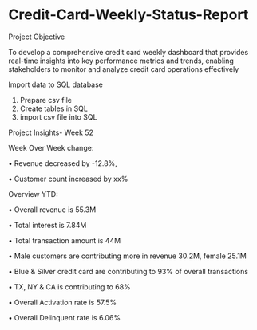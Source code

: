 # Credit-Card-Weekly-Status-Report

Project Objective

 To develop a comprehensive credit 
card weekly dashboard that 
provides real-time insights into key 
performance metrics and trends, 
enabling stakeholders to monitor 
and analyze credit card operations 
effectively

Import data to SQL database
 1. Prepare csv file 
2. Create tables in SQL
 3. import csv file into SQL

Project Insights- Week 52 

 Week Over Week change: 

• Revenue decreased by -12.8%, 

• Customer count increased by xx%
 
 Overview YTD:
 
 • Overall revenue is 55.3M
 
 • Total interest is 7.84M
 
 • Total transaction amount is 44M

 • Male customers are contributing more in revenue 30.2M, female 25.1M
 
 • Blue & Silver credit card are contributing to 93% of overall transactions
 
 • TX, NY & CA is contributing to 68%
 
 • Overall Activation rate is 57.5%
 
 • Overall Delinquent rate is 6.06%
